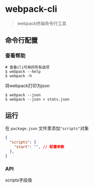 # webpack-cli

> webpack终端命令行工具

## 命令行配置

### 查看帮助

```shell
# 查看cli可用的所有选项
$ webpack --help
$ webpack -h
```

将webpack打印为json

```shell
$ webpack --json
$ webpack --json > stats.json
```

## 运行

在 `package.json` 文件里添加`"scripts"`对象

```json
{
  "scripts": {
    "start": "", // 配置参数
  },
}
```

### API

scripts字段值



